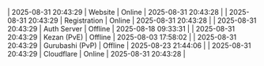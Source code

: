 | 2025-08-31 20:43:29 | Website | Online | 2025-08-31 20:43:28 |
| 2025-08-31 20:43:29 | Registration | Online | 2025-08-31 20:43:28 |
| 2025-08-31 20:43:29 | Auth Server | Offline | 2025-08-18 09:33:31 |
| 2025-08-31 20:43:29 | Kezan (PvE) | Offline | 2025-08-03 17:58:02 |
| 2025-08-31 20:43:29 | Gurubashi (PvP) | Offline | 2025-08-23 21:44:06 |
| 2025-08-31 20:43:29 | Cloudflare | Online | 2025-08-31 20:43:28 |

